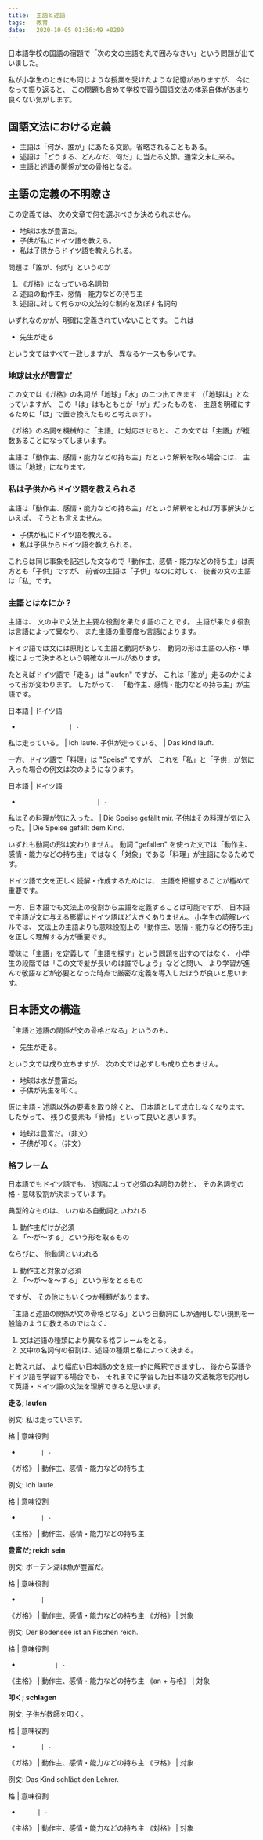 ```yaml
---
title:  主語と述語
tags:	教育
date:	2020-10-05 01:36:49 +0200
---
```

日本語学校の国語の宿題で「次の文の主語を丸で囲みなさい」という問題が出ていました。

私が小学生のときにも同じような授業を受けたような記憶がありますが、
今になって振り返ると、
この問題も含めて学校で習う国語文法の体系自体があまり良くない気がします。

## 国語文法における定義

* 主語は「何が、誰が」にあたる文節。省略されることもある。
* 述語は「どうする、どんなだ、何だ」に当たる文節。通常文末に来る。
* 主語と述語の関係が文の骨格となる。

## 主語の定義の不明瞭さ

この定義では、
次の文章で何を選ぶべきか決められません。

* 地球は水が豊富だ。
* 子供が私にドイツ語を教える。
* 私は子供からドイツ語を教えられる。

問題は「誰が、何が」というのが

1. 《ガ格》になっている名詞句
1. 述語の動作主、感情・能力などの持ち主
1. 述語に対して何らかの文法的な制約を及ぼす名詞句

いずれなのかが、明確に定義されていないことです。
これは

* 先生が走る

という文ではすべて一致しますが、
異なるケースも多いです。

### 地球は水が豊富だ

この文では《ガ格》の名詞が「地球」「水」の二つ出てきます
（「地球は」となっていますが、
この「は」はもともとが「が」だったものを、
主題を明確にするために「は」で置き換えたものと考えます）。

《ガ格》の名詞を機械的に「主語」に対応させると、
この文では「主語」が複数あることになってしまいます。

主語は「動作主、感情・能力などの持ち主」だという解釈を取る場合には、
主語は「地球」になります。

### 私は子供からドイツ語を教えられる

主語は「動作主、感情・能力などの持ち主」だという解釈をとれば万事解決かといえば、
そうとも言えません。

* 子供が私にドイツ語を教える。
* 私は子供からドイツ語を教えられる。

これらは同じ事象を記述した文なので「動作主、感情・能力などの持ち主」は両方とも「子供」ですが、
前者の主語は「子供」なのに対して、
後者の文の主語は「私」です。

### 主語とはなにか？

主語は、
文の中で文法上主要な役割を果たす語のことです。
主語が果たす役割は言語によって異なり、
また主語の重要度も言語によります。

ドイツ語では文には原則として主語と動詞があり、
動詞の形は主語の人称・単複によって決まるという明確なルールがあります。

たとえばドイツ語で「走る」は "laufen" ですが、
これは「誰が」走るのかによって形が変わります。
したがって、
「動作主、感情・能力などの持ち主」が主語です。

日本語              | ドイツ語
-                   | -
私は走っている。    | Ich laufe.
子供が走っている。  | Das kind läuft.

一方、ドイツ語で「料理」は "Speise" ですが、
これを「私」と「子供」が気に入った場合の例文は次のようになります。

日本語                      | ドイツ語
-                           | -
私はその料理が気に入った。  | Die Speise gefällt mir.
子供はその料理が気に入った。| Die Speise gefällt dem Kind.

いずれも動詞の形は変わりません。
動詞 "gefallen" を使った文では「動作主、感情・能力などの持ち主」ではなく「対象」である「料理」が主語になるためです。

ドイツ語で文を正しく読解・作成するためには、
主語を把握することが極めて重要です。

一方、日本語でも文法上の役割から主語を定義することは可能ですが、
日本語で主語が文に与える影響はドイツ語ほど大きくありません。
小学生の読解レベルでは、
文法上の主語よりも意味役割上の「動作主、感情・能力などの持ち主」を正しく理解する方が重要です。

曖昧に「主語」を定義して「主語を探す」という問題を出すのではなく、
小学生の段階では「この文で髪が長いのは誰でしょう」などと問い、
より学習が進んで敬語などが必要となった時点で厳密な定義を導入したほうが良いと思います。

## 日本語文の構造

「主語と述語の関係が文の骨格となる」というのも、

* 先生が走る。

という文では成り立ちますが、
次の文では必ずしも成り立ちません。

* 地球は水が豊富だ。
* 子供が先生を叩く。

仮に主語・述語以外の要素を取り除くと、
日本語として成立しなくなります。
したがって、
残りの要素も「骨格」といって良いと思います。

* 地球は豊富だ。（非文）
* 子供が叩く。（非文）

### 格フレーム

日本語でもドイツ語でも、
述語によって必須の名詞句の数と、
その名詞句の格・意味役割が決まっています。

典型的なものは、
いわゆる自動詞といわれる

1. 動作主だけが必須
1. 「〜が〜する」という形を取るもの

ならびに、
他動詞といわれる

1. 動作主と対象が必須
1. 「〜が〜を〜する」という形をとるもの

ですが、
その他にもいくつか種類があります。

「主語と述語の関係が文の骨格となる」という自動詞にしか通用しない規則を一般論のように教えるのではなく、

1. 文は述語の種類により異なる格フレームをとる。
2. 文中の名詞句の役割は、述語の種類と格によって決まる。

と教えれば、
より幅広い日本語の文を統一的に解釈できますし、
後から英語やドイツ語を学習する場合でも、
それまでに学習した日本語の文法概念を応用して英語・ドイツ語の文法を理解できると思います。

**走る; laufen**

例文: 私は走っています。

格          | 意味役割
-           | -
《ガ格》    | 動作主、感情・能力などの持ち主

例文: Ich laufe.

格          | 意味役割
-           | -
《主格》    | 動作主、感情・能力などの持ち主

**豊富だ; reich sein**

例文: ボーデン湖は魚が豊富だ。

格          | 意味役割
-           | -
《ガ格》    | 動作主、感情・能力などの持ち主
《ガ格》    | 対象

例文: Der Bodensee ist an Fischen reich.

格              | 意味役割
-               | -
《主格》        | 動作主、感情・能力などの持ち主
《an + 与格》   | 対象

**叩く; schlagen**

例文: 子供が教師を叩く。

格          | 意味役割
-           | -
《ガ格》    | 動作主、感情・能力などの持ち主
《ヲ格》    | 対象

例文: Das Kind schlägt den Lehrer.

格         | 意味役割
-          | -
《主格》   | 動作主、感情・能力などの持ち主
《対格》   | 対象